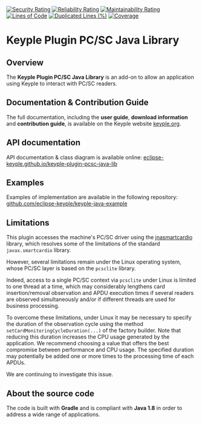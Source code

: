 [![Security Rating](https://sonarcloud.io/api/project_badges/measure?project=eclipse_keyple-plugin-pcsc-java-lib&metric=security_rating)](https://sonarcloud.io/summary/new_code?id=eclipse_keyple-plugin-pcsc-java-lib)
[![Reliability Rating](https://sonarcloud.io/api/project_badges/measure?project=eclipse_keyple-plugin-pcsc-java-lib&metric=reliability_rating)](https://sonarcloud.io/summary/new_code?id=eclipse_keyple-plugin-pcsc-java-lib)
[![Maintainability Rating](https://sonarcloud.io/api/project_badges/measure?project=eclipse_keyple-plugin-pcsc-java-lib&metric=sqale_rating)](https://sonarcloud.io/summary/new_code?id=eclipse_keyple-plugin-pcsc-java-lib)
[![Lines of Code](https://sonarcloud.io/api/project_badges/measure?project=eclipse_keyple-plugin-pcsc-java-lib&metric=ncloc)](https://sonarcloud.io/summary/new_code?id=eclipse_keyple-plugin-pcsc-java-lib)
[![Duplicated Lines (%)](https://sonarcloud.io/api/project_badges/measure?project=eclipse_keyple-plugin-pcsc-java-lib&metric=duplicated_lines_density)](https://sonarcloud.io/summary/new_code?id=eclipse_keyple-plugin-pcsc-java-lib)
[![Coverage](https://sonarcloud.io/api/project_badges/measure?project=eclipse_keyple-plugin-pcsc-java-lib&metric=coverage)](https://sonarcloud.io/summary/new_code?id=eclipse_keyple-plugin-pcsc-java-lib)

# Keyple Plugin PC/SC Java Library

## Overview

The **Keyple Plugin PC/SC Java Library** is an add-on to allow an application using Keyple to interact with PC/SC
readers.

## Documentation & Contribution Guide

The full documentation, including the **user guide**, **download information** and **contribution guide**, is available
on the Keyple website [keyple.org](https://keyple.org).

## API documentation

API documentation & class diagram is available online:
[eclipse-keyple.github.io/keyple-plugin-pcsc-java-lib](https://eclipse-keyple.github.io/keyple-plugin-pcsc-java-lib)

## Examples

Examples of implementation are available in the following repository:
[github.com/eclipse-keyple/keyple-java-example](https://github.com/eclipse-keyple/keyple-java-example)

## Limitations

This plugin accesses the machine's PC/SC driver using
the [jnasmartcardio](https://github.com/jnasmartcardio/jnasmartcardio) library, which resolves some of the limitations
of the standard `javax.smartcardio` library.

However, several limitations remain under the Linux operating system, whose PC/SC layer is based on the `pcsclite`
library.

Indeed, access to a single PC/SC context via `pcsclite` under Linux is limited to one thread at a time, which may
considerably lengthens card insertion/removal observation and APDU execution times if several readers are observed
simultaneously and/or if different threads are used for business processing.

To overcome these limitations, under Linux it may be necessary to specify the duration of the observation cycle using
the method `setCardMonitoringCycleDuration(...)` of the factory builder. Note that reducing this duration increases the
CPU usage generated by the application. We recommend choosing a value that offers the best compromise between
performance and CPU usage. The specified duration may potentially be added one or more times to the processing time of
each APDUs.

We are continuing to investigate this issue. 

## About the source code

The code is built with **Gradle** and is compliant with **Java 1.8** in order to address a wide range of applications.